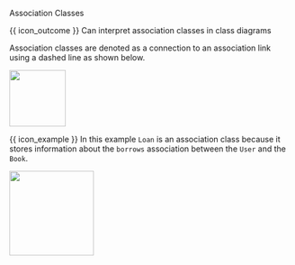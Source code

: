 <span id="title">Association Classes</span>

<span id="prereqs"></span>

<span id="outcomes">{{ icon_outcome }} Can interpret association classes in class diagrams</span>

<div id="body">

Association classes are denoted as a connection to an association link using a dashed line as shown below.  

<img src="{{baseUrl}}/uml/classDiagrams/associationClasses/what/images/notation.png" height="100" />

<box>

{{ icon_example }} In this example `Loan` is an association class because it stores information about the `borrows` association between the `User` and the `Book`.

<img src="{{baseUrl}}/uml/classDiagrams/associationClasses/what/images/bookLoan.png" height="150" />
<p/>

</box>

</div>

<div id="extras">
</div>